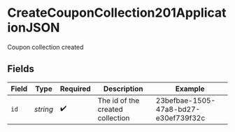# CreateCouponCollection201ApplicationJSON

Coupon collection created


## Fields

| Field                                | Type                                 | Required                             | Description                          | Example                              |
| ------------------------------------ | ------------------------------------ | ------------------------------------ | ------------------------------------ | ------------------------------------ |
| `id`                                 | *string*                             | :heavy_check_mark:                   | The id of the created collection     | 23befbae-1505-47a8-bd27-e30ef739f32c |